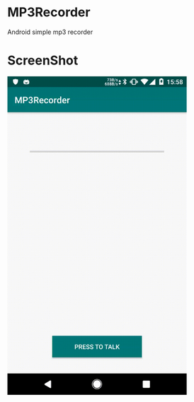# MP3Recorder
Android simple mp3 recorder 
# ScreenShot
<!-- ![screenshot-w150](./screenshot/screenshot.gif) -->
 <img src="./pic/screenshot.gif" width = "405" height = "720" alt="screenshot" align=center/>